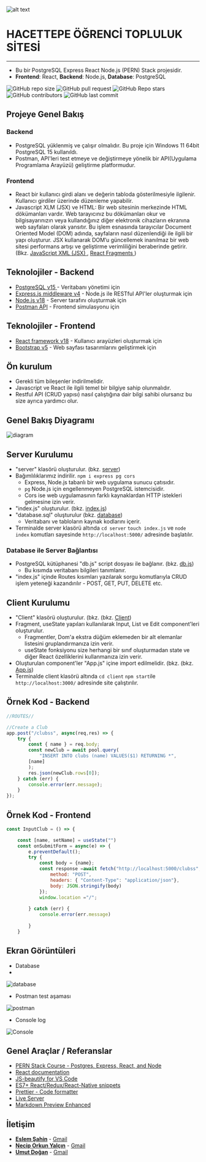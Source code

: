 ![alt text](https://www.freelogovectors.net/wp-content/uploads/2020/07/hacettepe-universitesi-logo-768x178.png)
# HACETTEPE ÖĞRENCİ TOPLULUK SİTESİ
---

- Bu bir PostgreSQL Express React Node.js (PERN) Stack projesidir.
- **Frontend**: React, **Backend**: Node.js, **Database**: PostgreSQL

![GitHub repo size](https://img.shields.io/github/repo-size/Berke0609/Topluluk?style=plastic)
![GitHub pull request](https://img.shields.io/github/issues-pr/Berke0609/Topluluk?style=plastic)
![GitHub Repo stars](https://img.shields.io/github/stars/Berke0609/Topluluk?style=plastic)
![GitHub contributors](https://img.shields.io/github/contributors/Berke0609/Topluluk?style=plastic)
![GitHub last commit](https://img.shields.io/github/last-commit/Berke0609/Topluluk?style=plastic)


## Projeye Genel Bakış

### Backend
* PostgreSQL yüklenmiş ve çalışır olmalıdır. Bu proje için Windows 11 64bit PostgreSQL 15 kullanıldı.
* Postman, API'leri test etmeye ve değiştirmeye yönelik bir API(Uygulama Programlama Arayüzü) geliştirme platformudur.

### Frontend

* React bir kullanıcı girdi alanı ve değerin tabloda gösterilmesiyle ilgilenir. Kullanıcı girdiler üzerinde düzenleme yapabilir.
* Javascript XLM (JSX) ve HTML: Bir web sitesinin merkezinde HTML dökümanları vardır. Web tarayıcınız bu dökümanları okur ve bilgisayarınızın veya kullandığınız diğer elektronik cihazların ekranına web sayfaları olarak yansıtır. Bu işlem esnasında tarayıcılar Document Oriented Model (DOM) adında, sayfaların nasıl düzenlendiği ile ilgili bir yapı oluşturur. JSX kullanarak DOM’u güncellemek inanılmaz bir web sitesi performans artışı ve geliştirme verimliliğini beraberinde getirir.
(Bkz. <a href="https://reactjs.org/docs/introducing-jsx.html" target="_blank"> JavaScript XML (JSX) </a>, <a href="https://reactjs.org/docs/fragments.html" target="_blank"> React Fragments </a>)

## Teknolojiler - Backend

* <a href="https://www.postgresql.org/" target="_blank" rel="noopener"><span>PostgreSQL v15</span> </a> - Veritabanı yönetimi için
* <a href="https://expressjs.com/" target="_blank">Express.js middleware v4</a> - Node.js ile RESTful API'ler oluşturmak için
* <a href="https://nodejs.org/en/" target="_blank">Node.js v18</a> - Server tarafını oluşturmak için
* <a href="https://www.postman.com/" target="_blank">Postman API</a> - Frontend simulasyonu için

## Teknolojiler - Frontend

* <a href="https://reactjs.org/" target="_blank">React framework v18</a> - Kullanıcı arayüzleri oluşturmak için
* <a href="https://getbootstrap.com/" target="_blank">Bootstrap v5</a> - Web sayfası tasarımlarını geliştirmek için

## Ön kurulum

* Gerekli tüm bileşenler indirilmelidir.
* Javascript ve React ile ilgili temel bir bilgiye sahip olunmalıdır.
* Restful API (CRUD yapısı) nasıl çalıştığına dair bilgi sahibi olursanız bu size ayrıca yardımcı olur.

## Genel Bakış Diyagramı

![diagram](/docs/pern_stack_diagramv2.drawio.png)

## Server Kurulumu

* "server" klasörü oluşturulur. (bkz. [server](/server))
* Bağımlılıklarımız indirilir.  `npm i express pg cors`
    * Express, Node.js tabanlı bir web uygulama sunucu çatısıdır.
    * `pg` Node.js için engellenmeyen PostgreSQL istemcisidir.
    * Cors ise web uygulamasının farklı kaynaklardan HTTP istekleri gelmesine izin verir. 
* "index.js" oluşturulur. (bkz. [index.js](/server/index.js))
* "database.sql" oluşturulur (bkz. [database](/server/database.sql))
    * Veritabanı ve tabloların kaynak kodlarını içerir.
* Terminalde server klasörü altında `cd server` `touch index.js` ve `node index` komutları sayesinde `http://localhost:5000/` adresinde başlatılır.

### Database ile Server Bağlantısı

* PostgreSQL kütüphanesi "db.js" script dosyası ile bağlanır. (bkz. [db.js](/server/db.js))
    * Bu kısımda veritabanı bilgileri tanımlanır.
* "index.js" içinde Routes kısımları yazılarak sorgu komutlarıyla CRUD işlem yeteneği kazandırılır - POST, GET, PUT, DELETE etc. 

## Client Kurulumu

* "Client" klasörü oluşturulur. (bkz. (bkz. [Client](/client))
* Fragment, useState yapıları kullanılarak Input, List ve Edit component'leri oluşturulur.
    * Fragmentler, Dom'a ekstra düğüm eklemeden bir alt elemanlar listesini gruplandırmanıza izin verir.
    * useState fonksiyonu size herhangi bir sınıf oluşturmadan state ve diğer React özelliklerini kullanmanıza izin verir.
* Oluşturulan component'ler "App.js" içine import edilmelidir. (bkz. (bkz. [App.js](/client/src/App.js))
* Terminalde client klasörü altında `cd client` `npm start`ile `http://localhost:3000/` adresinde site çalıştırılır.

## Örnek Kod - Backend

```javascript
//ROUTES//

//Create a Club
app.post("/clubss", async(req,res) => {
    try {
        const { name } = req.body;
        const newClub = await pool.query(
            "INSERT INTO clubs (name) VALUES($1) RETURNING *",
        [name]
        );
        res.json(newClub.rows[0]);
    } catch (err) {
        console.error(err.message);
    }
});
```

## Örnek Kod - Frontend 

```javascript
const InputClub = () => {

    const [name, setName] = useState("")
    const onSubmitForm = async(e) => {
        e.preventDefault();
        try {
            const body = {name};
            const response =await fetch("http://localhost:5000/clubss", {
                method: "POST",
                headers: { "Content-Type": "application/json"},
                body: JSON.stringify(body)
            });
            window.location ="/";
            
        } catch (err) {
            console.error(err.message)
            
        }
    }
```

## Ekran Görüntüleri

* Database
* 
![database](/docs/database2.png)

* Postman test aşaması

![postman](/docs/postman_test.png)

* Console log

![Console](/docs/localhost2.png)

## Genel Araçlar / Referanslar

* <a href="https://www.youtube.com/watch?v=ldYcgPKEZC8" target="_blank">PERN Stack Course - Postgres, Express, React, and Node</a>
* <a href="https://reactjs.org/docs/getting-started.html" target="_blank">React documentation</a>
* <a href="https://marketplace.visualstudio.com/items?itemName=HookyQR.beautify" target="_blank">JS-beautify for VS Code</a>
* <a href="https://marketplace.visualstudio.com/items?itemName=dsznajder.es7-react-js-snippets" target="_blank">ES7+ React/Redux/React-Native snippets</a>
* <a href="https://marketplace.visualstudio.com/items?itemName=esbenp.prettier-vscode" target="_blank">Prettier - Code formatter</a>
* <a href="https://marketplace.visualstudio.com/items?itemName=ritwickdey.LiveServer" target="_blank">Live Server</a>
* <a href="https://marketplace.visualstudio.com/items?itemName=shd101wyy.markdown-preview-enhanced" target="_blank">Markdown Preview Enhanced</a>

## İletişim

* <a href="https://github.com/eslemsahin" target="_blank">**Eslem Şahin**</a> - [Gmail](mailto:esleemsahiiin@gmail.com)
* <a href="https://github.com/neciporkunyalcin" target="_blank">**Necip Orkun Yalçın**</a> - [Gmail](mailto:necip@gmail.com)
* <a href="https://github.com/umutiik" target="_blank">**Umut Doğan**</a> - [Gmail](mailto:xxumut23@gmail.com)
